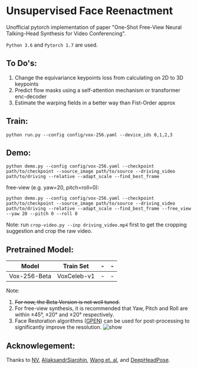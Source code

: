 # Unsupervised Face Reenactment
Unofficial pytorch implementation of paper "One-Shot Free-View Neural Talking-Head Synthesis for Video Conferencing".  

```Python 3.6``` and ```Pytorch 1.7``` are used. 

To Do's:
--------
1. Change the equivariance keypoints loss from calculating on 2D to 3D keypoints
2. Predict flow masks using a self-attention mechanism or transformer enc-decoder
3. Estimate the warping fields in a better way than Fist-Order approx

Train:  
--------
```
python run.py --config config/vox-256.yaml --device_ids 0,1,2,3
```

Demo:  
--------
```
python demo.py --config config/vox-256.yaml --checkpoint path/to/checkpoint --source_image path/to/source --driving_video path/to/driving --relative --adapt_scale --find_best_frame
```
free-view (e.g. yaw=20, pitch=roll=0):
```
python demo.py --config config/vox-256.yaml --checkpoint path/to/checkpoint --source_image path/to/source --driving_video path/to/driving --relative --adapt_scale --find_best_frame --free_view --yaw 20 --pitch 0 --roll 0
```
Note: run ```crop-video.py --inp driving_video.mp4``` first to get the cropping suggestion and crop the raw video.  

Pretrained Model:  
--------

  Model  |  Train Set   | - | - | 
 ------- |------------  |-----------    |--------      |
 Vox-256-Beta| VoxCeleb-v1  | - |  -  |

 
 Note:
 1. <s>For now, the Beta Version is not well tuned.</s>
 2. For free-view synthesis, it is recommended that Yaw, Pitch and Roll are within ±45°, ±20° and ±20° respectively.
 3. Face Restoration algorithms ([GPEN](https://github.com/yangxy/GPEN)) can be used for post-processing to significantly improve the resolution.
![show](https://github.com/zhanglonghao1992/ReadmeImages/blob/master/images/s%20r.gif) 


Acknowlegement: 
--------
Thanks to [NV](https://github.com/NVlabs/face-vid2vid), [AliaksandrSiarohin](https://github.com/AliaksandrSiarohin/first-order-model), [Wang et. al](https://arxiv.org/pdf/2011.15126), and [DeepHeadPose](https://github.com/DriverDistraction/DeepHeadPose).
